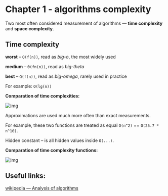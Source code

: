 # Chapter 1 - algorithms complexity

Two most often considered measurement of algorithms — **time complexity** and **space complexity**.

## Time complexity

**worst** – ```O(f(n))```, read as _big-o_, the most widely used

**medium** – ```Θ(fn(n))```, read as _big-theta_

**best** – ```Ω(f(n))```, read as _big-omega_, rarely used in practice

For example:  ```O(lg(n))```

**Comparation of time complexities:**

![img](http://3.bp.blogspot.com/-2LIuuPw6s7U/VjNdKJe9NpI/AAAAAAAAAB8/hs-VgNQmyVY/s1600/Best_Worst_Avg.jpg "asdf")

Approximations are used much more often than exact measurements.

For example, these two functions are treated as equal ```O(n^2)``` == ```O(25.7 * n^10)```.

Hidden constant – is all hidden values inside ```O(...)```.

**Comparation of time complexity functions:**

![img](https://therecyclebin.files.wordpress.com/2008/05/time-complexity.png)

## Useful links:
[wikipedia — Analysis of algorithms](https://en.wikipedia.org/wiki/Analysis_of_algorithms)
